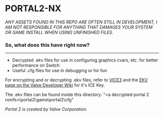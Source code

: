 # PORTAL2-NX

*ANY ASSETS FOUND IN THIS REPO ARE OFTEN STILL IN DEVELOPMENT, I AM NOT RESPONSIBLE FOR ANYTHING THAT DAMAGES YOUR SYSTEM OR GAME INSTALL WHEN USING UNFINISHED FILES.*

### So, what does this have right now?
___
- Decrypted .ekv files for use in configuring graphics cvars, etc. for better performance on Switch
- Useful .cfg files for use in debugging or for fun

For encrypting and or decrypting .ekv files, refer to [VICE3](https://developer.valvesoftware.com/wiki/User:RavuAlHemio/Vice_with_better_wildcard_handling) and the [EKV page on the Valve Developer Wiki](https://developer.valvesoftware.com/wiki/EKV_(Encrypted_Key_Values)) for it's ICE Key.

The .ekv files can be found inside this directory: "<a decrypted portal 2 romfs>\portal2\game\portal2\cfg"

*Portal 2 is created by Valve Corporation.*
